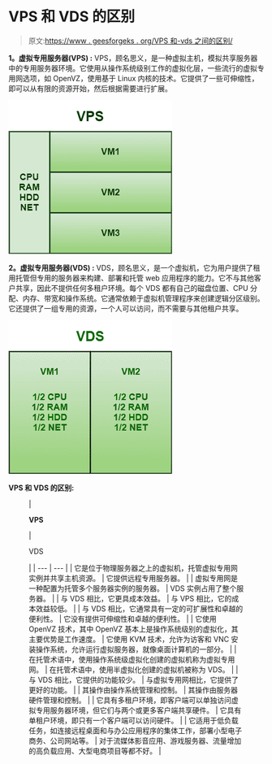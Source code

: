 # VPS 和 VDS 的区别

> 原文:[https://www . geesforgeks . org/VPS 和-vds 之间的区别/](https://www.geeksforgeeks.org/difference-between-vps-and-vds/)

**1。虚拟专用服务器(VPS) :**
VPS，顾名思义，是一种虚拟主机，模拟共享服务器中的专用服务器环境。它使用从操作系统级别工作的虚拟化层，一些流行的虚拟专用网选项，如 OpenVZ，使用基于 Linux 内核的技术。它提供了一些可伸缩性，即可以从有限的资源开始，然后根据需要进行扩展。

![](img/025abef6bafec75590aef438575deef4.png)

**2。虚拟专用服务器(VDS) :**
VDS，顾名思义，是一个虚拟机，它为用户提供了租用托管但专用的服务器来构建、部署和托管 web 应用程序的能力。它不与其他客户共享，因此不提供任何多租户环境。每个 VDS 都有自己的磁盘位置、CPU 分配、内存、带宽和操作系统。它通常依赖于虚拟机管理程序来创建逻辑分区级别。它还提供了一组专用的资源，一个人可以访问，而不需要与其他租户共享。

![](img/f9f19ff95ffbf2c25456f9b9232edfb1.png)

**VPS 和 VDS 的区别:**

<figure class="table">

| 

**VPS**

 | 

VDS

 |
| --- | --- |
| 它是位于物理服务器之上的虚拟机，托管虚拟专用网实例并共享主机资源。 | 它提供远程专用服务器。 |
| 虚拟专用网是一种配置为托管多个服务器实例的服务器。 | VDS 实例占用了整个服务器。 |
| 与 VDS 相比，它更具成本效益。 | 与 VPS 相比，它的成本效益较低。 |
| 与 VDS 相比，它通常具有一定的可扩展性和卓越的便利性。 | 它没有提供可伸缩性和卓越的便利性。 |
| 它使用 OpenVZ 技术，其中 OpenVZ 基本上是操作系统级别的虚拟化，其主要优势是工作速度。 | 它使用 KVM 技术，允许为访客和 VNC 安装操作系统，允许运行虚拟服务器，就像桌面计算机的一部分。 |
| 在托管术语中，使用操作系统级虚拟化创建的虚拟机称为虚拟专用网。 | 在托管术语中，使用半虚拟化创建的虚拟机被称为 VDS。 |
| 与 VDS 相比，它提供的功能较少。 | 与虚拟专用网相比，它提供了更好的功能。 |
| 其操作由操作系统管理和控制。 | 其操作由服务器硬件管理和控制。 |
| 它具有多租户环境，即客户端可以单独访问虚拟专用服务器环境，但它们与两个或更多客户端共享硬件。 | 它具有单租户环境，即只有一个客户端可以访问硬件。 |
| 它适用于低负载任务，如连接远程桌面和与办公应用程序的集体工作，部署小型电子商务、公司网站等。 | 对于流媒体影音应用、游戏服务器、流量增加的高负载应用、大型电商项目等都不好。 |

</figure>